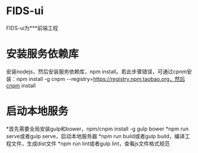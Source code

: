 # FIDS-ui
FIDS-ui为***前端工程
# 安装服务依赖库
安装nodejs，然后安装服务依赖库，npm install。若此步骤错误，可通过cpnm安装：npm install -g cnpm --registry=https://registry.npm.taobao.org，然后cnpm install
# 启动本地服务
*首先需要全局安装gulp和bower，npm/cnpm install -g gulp bower
*npm run serve或者gulp serve，启动本地服务器
*npm run build或者gulp build，编译工程文件，生成dist文件
*npm run lint或者gulp lint，查看js文件格式规范

